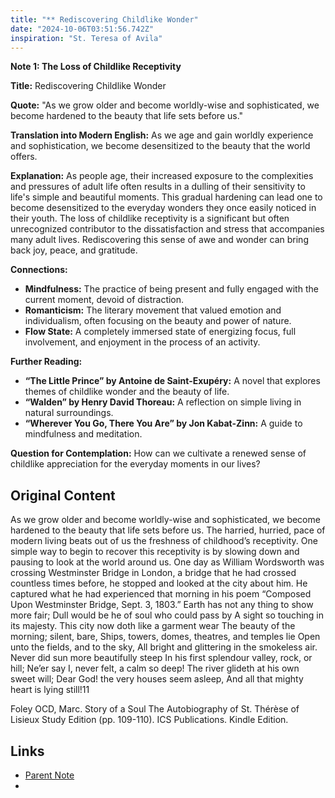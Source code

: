 ```yaml
---
title: "** Rediscovering Childlike Wonder"
date: "2024-10-06T03:51:56.742Z"
inspiration: "St. Teresa of Avila"
---
```


**Note 1: The Loss of Childlike Receptivity**

**Title:** Rediscovering Childlike Wonder

**Quote:** "As we grow older and become worldly-wise and sophisticated, we become hardened to the beauty that life sets before us."

**Translation into Modern English:** As we age and gain worldly experience and sophistication, we become desensitized to the beauty that the world offers.

**Explanation:** As people age, their increased exposure to the complexities and pressures of adult life often results in a dulling of their sensitivity to life's simple and beautiful moments. This gradual hardening can lead one to become desensitized to the everyday wonders they once easily noticed in their youth. The loss of childlike receptivity is a significant but often unrecognized contributor to the dissatisfaction and stress that accompanies many adult lives. Rediscovering this sense of awe and wonder can bring back joy, peace, and gratitude. 

**Connections:**
- **Mindfulness:** The practice of being present and fully engaged with the current moment, devoid of distraction.
- **Romanticism:** The literary movement that valued emotion and individualism, often focusing on the beauty and power of nature.
- **Flow State:** A completely immersed state of energizing focus, full involvement, and enjoyment in the process of an activity.

**Further Reading:**
- **“The Little Prince” by Antoine de Saint-Exupéry:** A novel that explores themes of childlike wonder and the beauty of life.
- **“Walden” by Henry David Thoreau:** A reflection on simple living in natural surroundings.
- **“Wherever You Go, There You Are” by Jon Kabat-Zinn:** A guide to mindfulness and meditation.

**Question for Contemplation:** How can we cultivate a renewed sense of childlike appreciation for the everyday moments in our lives?

## Original Content

As we grow older and become worldly-wise and sophisticated, we become hardened to the beauty that life sets before us. The harried, hurried, pace of modern living beats out of us the freshness of childhood’s receptivity. One simple way to begin to recover this receptivity is by slowing down and pausing to look at the world around us. One day as William Wordsworth was crossing Westminster Bridge in London, a bridge that he had crossed countless times before, he stopped and looked at the city about him. He captured what he had experienced that morning in his poem “Composed Upon Westminster Bridge, Sept. 3, 1803.” Earth has not any thing to show more fair; 
Dull would be he of soul who could pass by 
A sight so touching in its majesty. 
This city now doth like a garment wear 
The beauty of the morning; silent, bare, 
Ships, towers, domes, theatres, and temples lie 
Open unto the fields, and to the sky, 
All bright and glittering in the smokeless air. 
Never did sun more beautifully steep 
In his first splendour valley, rock, or hill; 
Ne’er say I, never felt, a calm so deep! 
The river glideth at his own sweet will; 
Dear God! the very houses seem asleep, 
And all that mighty heart is lying still!11

Foley OCD, Marc. Story of a Soul The Autobiography of St. Thérèse of Lisieux Study Edition (pp. 109-110). ICS Publications. Kindle Edition. 

## Links

- [Parent Note](/parent-note-m1x1r0w5.md)
- 
